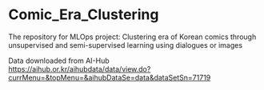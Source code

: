 # Comic_Era_Clustering
The repository for MLOps project: Clustering era of Korean comics through unsupervised and semi-supervised learning using dialogues or images

Data downloaded from AI-Hub
<br/>https://aihub.or.kr/aihubdata/data/view.do?currMenu=&topMenu=&aihubDataSe=data&dataSetSn=71719
